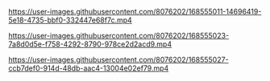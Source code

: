 https://user-images.githubusercontent.com/8076202/168555011-14696419-5e18-4735-bbf0-332447e68f7c.mp4

https://user-images.githubusercontent.com/8076202/168555023-7a8d0d5e-f758-4292-8790-978ce2d2acd9.mp4

https://user-images.githubusercontent.com/8076202/168555027-ccb7def0-914d-48db-aac4-13004e02ef79.mp4

